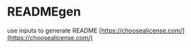 # READMEgen
use inputs to generate README
[https://choosealicense.com/](https://choosealicense.com/)